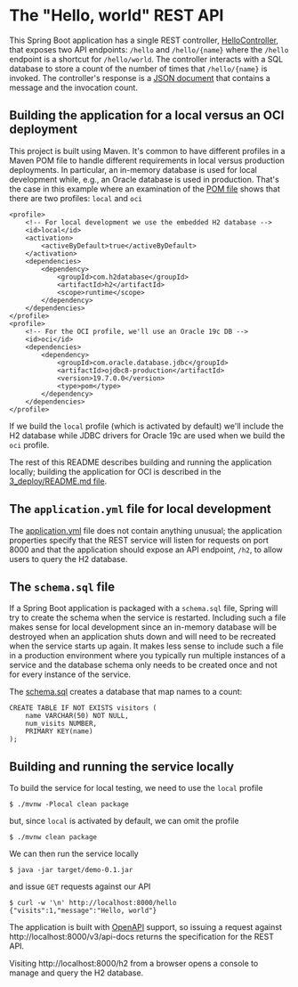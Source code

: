# The "Hello, world" REST API
This Spring Boot application has a single REST controller, [HelloController](./src/main/java/com/example/demo/controllers/HelloController.java), that exposes two API
endpoints: `/hello` and `/hello/{name}` where the `/hello` endpoint is a shortcut for `/hello/world`. The controller interacts with a SQL database to store a count of
the number of times that `/hello/{name}` is invoked. The controller's response is a [JSON document](./src/main/java/com/example/demo/models/VisitorGreeting.java) that 
contains a message and the invocation count.

## Building the application for a local versus an OCI deployment
This project is built using Maven. It's common to have different profiles in a Maven POM file to handle different requirements in local versus production deployments. In
particular, an in-memory database is used for local development while, e.g., an Oracle database is used in production. That's the case in this example where an examination
of the [POM file](./pom.xml) shows that there are two profiles: `local` and `oci`

```
<profile>
    <!-- For local development we use the embedded H2 database -->
    <id>local</id>
    <activation>
        <activeByDefault>true</activeByDefault>
    </activation>
    <dependencies>
        <dependency>
            <groupId>com.h2database</groupId>
            <artifactId>h2</artifactId>
            <scope>runtime</scope>
        </dependency>
    </dependencies>
</profile>
<profile>
    <!-- For the OCI profile, we'll use an Oracle 19c DB -->
    <id>oci</id>
    <dependencies>
        <dependency>
            <groupId>com.oracle.database.jdbc</groupId>
            <artifactId>ojdbc8-production</artifactId>
            <version>19.7.0.0</version>
            <type>pom</type>
        </dependency>
    </dependencies>
</profile>
```

If we build the `local` profile (which is activated by default) we'll include the H2 database while JDBC drivers for Oracle 19c are used when we build the `oci` profile.

The rest of this README describes building and running the application locally; building the application for OCI is described in the [3_deploy/README.md file](../3_deploy/README.md).

## The `application.yml` file for local development
The [application.yml](./src/main/resources/application.yml) file does not contain anything unusual; the application properties specify that the REST service will listen for
requests on port 8000 and that the application should expose an API endpoint, `/h2`, to allow users to query the H2 database.

## The `schema.sql` file
If a Spring Boot application is packaged with a `schema.sql` file, Spring will try to create the schema when the service is restarted. Including such a file makes sense for
local development since an in-memory database will be destroyed when an application shuts down and will need to be recreated when the service starts up again. It makes less
sense to include such a file in a production environment where you typically run multiple instances of a service and the database schema only needs to be created once and
not for every instance of the service.

The [schema.sql](./src/main/resources/schema.sql) creates a database that map names to a count:

```
CREATE TABLE IF NOT EXISTS visitors (
    name VARCHAR(50) NOT NULL,
    num_visits NUMBER,
    PRIMARY KEY(name)
);
```

## Building and running the service locally
To build the service for local testing, we need to use the `local` profile

```
$ ./mvnw -Plocal clean package
```

but, since `local` is activated by default, we can omit the profile

```
$ ./mvnw clean package
```

We can then run the service locally
```
$ java -jar target/demo-0.1.jar
```

and issue `GET` requests against our API

```
$ curl -w '\n' http://localhost:8000/hello
{"visits":1,"message":"Hello, world"}
```

The application is built with [OpenAPI](https://swagger.io/specification/) support, so issuing a request against http://localhost:8000/v3/api-docs returns
the specification for the REST API.

Visiting http://localhost:8000/h2 from a browser opens a console to manage and query the H2 database.
